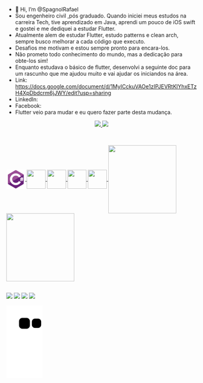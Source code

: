 
- 👋 Hi, I’m @SpagnolRafael
- Sou engenheiro civil ,pós graduado. Quando iniciei meus estudos na carreira Tech, tive aprendizado em Java, aprendi um pouco de iOS swift e gostei e me dediquei a estudar Flutter.
- Atualmente alem de estudar Flutter, estudo patterns e clean arch, sempre busco melhorar a cada código que executo.
- Desafios me motivam e estou sempre pronto para encara-los.
- Não prometo todo conhecimento do mundo, mas a dedicação para obte-los sim!
- Enquanto estudava o básico de flutter, desenvolvi a seguinte doc para um rascunho que me ajudou muito e vai ajudar os iniciandos na área.
- Link: https://docs.google.com/document/d/1MyICckuVAOe1zIPJEVRtKlYhxETzH4XpDbdcrm6jJWY/edit?usp=sharing
- LinkedIn: 
- Facebook: 
- Flutter veio para mudar e eu quero fazer parte desta mudança.
<div align="center">
  <a href="https://github.com/SpagnolRafael">
  <img height="180em" src="https://github-readme-stats.vercel.app/api?username=SpagnolRafael&show_icons=true&theme=dark&include_all_commits=true&count_private=true&title_color= #FFFFFF"/>
  <img height="180em" src="https://github-readme-stats.vercel.app/api/top-langs/?username=SpagnolRafael&layout=compact&langs_count=7&theme=dark"/>
</div>
  
##
  
  
<div style="display: inline_block"><br align="center">
<img align="center"  height="50" width="50" src="https://raw.githubusercontent.com/devicons/devicon/master/icons/csharp/csharp-original.svg">
<img align="center" height="50" width="50" src="https://cdn.jsdelivr.net/gh/devicons/devicon/icons/firebase/firebase-plain-wordmark.svg" />
<img align="center" height="50" width="50" src="https://cdn.jsdelivr.net/gh/devicons/devicon/icons/java/java-original-wordmark.svg" />
<img align="center" height="50" width="50" src="https://cdn.jsdelivr.net/gh/devicons/devicon/icons/vscode/vscode-original-wordmark.svg" />
<img align="center" height="50" width="50" src="https://cdn.jsdelivr.net/gh/devicons/devicon/icons/flutter/flutter-original.svg" />
<img align="center" height="180" width="180" src="https://cdn.jsdelivr.net/gh/devicons/devicon/icons/dart/dart-original-wordmark.svg" />
<img align="center" height="180" width="180" src="https://cdn.jsdelivr.net/gh/devicons/devicon/icons/gradle/gradle-plain-wordmark.svg" />
</div>
  
  ## 
  
<div> 
 

  <a href = "mailto:spagnol.mascarin.rafael@gmail.com"><img src="https://img.shields.io/badge/-Gmail-%23333?style=for-the-badge&logo=gmail&logoColor=white" target="_blank"></a>
  <a href="https://www.linkedin.com/in/rafaelspagnol/" target="_blank"><img src="https://img.shields.io/badge/-LinkedIn-%230077B5?style=for-the-badge&logo=linkedin&logoColor=white" target="_blank"></a> 
  <a href="https://www.facebook.com/rafael.spagnol.92" target="_blank"><img src="https://img.shields.io/badge/Facebook-1877F2?style=for-the-badge&logo=facebook&logoColor=white" target="_blank"></a> 
  <a href="https://api.whatsapp.com/send?phone=5516997110308&text=Olá,%20peguei%20seu%20contato%20no%20GitHub!" target="_blank"><img src="https://img.shields.io/badge/WhatsApp-25D366?style=for-the-badge&logo=whatsapp&logoColor=white" target="_blank"></a> 
 
  ![Snake animation](https://github.com/rafaballerini/rafaballerini/blob/output/github-contribution-grid-snake.svg)
 
</div>
